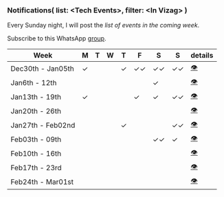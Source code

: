 ### Notifications( list: \<Tech Events>, filter: \<In Vizag> )

Every Sunday night, I will post the *list of events in the coming week*.

Subscribe to this WhatsApp [group](https://chat.whatsapp.com/EZ7ggy0kEmJ8nCiY6pJYsp).    

| Week | M | T | W |  T | F | S | S | details |
| -- | -- | -- | -- | -- | -- | -- | -- | -- |
| Dec30th - Jan05th | ✓ |  |   |  ✓ | ✓✓ | ✓✓ | ✓✓ | [👁](weeks/2020/w01-dec30th-jan5th.txt) |  
| Jan6th - 12th |  |  |  |  |  | ✓ |  | [👁](weeks/2020/w02-jan06th-jan12th.txt) |  
| Jan13th - 19th | ✓ |  |  |  | ✓ | ✓ | ✓✓ | [👁](weeks/2020/w03-jan13th-jan19th.txt) |  
| Jan20th - 26th |  |  |  |  |  |  |  | [👁](weeks/2020/w04-jan20th-jan26th.txt) |  
| Jan27th - Feb02nd |  |  |  | ✓ |  |  | ✓✓ | [👁](weeks/2020/w05-jan27th-feb02nd.txt) |  
| Feb03th - 09th |  |  |  |  |  | ✓✓ | ✓ | [👁](weeks/2020/w06-feb03rd-feb09th.txt) |  
| Feb10th - 16th |  |  |  |  |  |  |  | [👁](weeks/2020/w07-feb10th-feb16th.txt) |  
| Feb17th - 23rd |  |  |  |  |  |  |  | [👁](weeks/2020/w08-feb17th-feb23rd.txt) |  
| Feb24th - Mar01st |  |  |  |  |  |  |  | [👁](weeks/2020/w09-feb24th-mar01st.txt) |  

